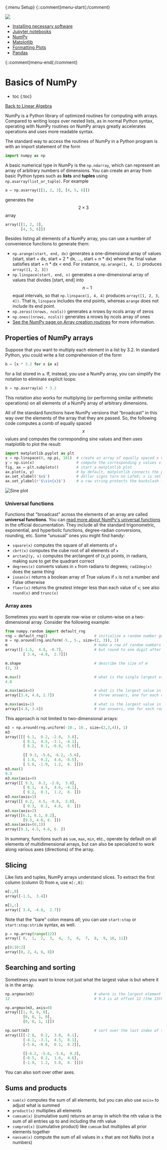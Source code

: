 {:menu Setup}
{::comment}menu-start{:/comment}

<div class="dropdown">
<label id="hamburger-menu"><img id="hamburger" src="figs/hamburger.png"></label>
<div class="dropdown-content">
<ul>
<li><a href="SW-Installation.html">Installing necessary software</a></li>
<li><a href="SW-Jupyter.html">Jupyter notebooks</a></li>
<li><a href="SW-NumPy.html">NumPy</a></li>
<li><a href="SW-Matplotlib.html">Matplotlib</a></li>
<li><a href="SW-MPLFormatting.html">Formatting Plots</a></li>
<li><a href="SW-pandas.html">Pandas</a></li>
</ul>
</div>
</div>

{::comment}menu-end{:/comment}


# Basics of NumPy

* toc
{:toc}

[Back to Linear Algebra](LA-LinearAlgebra.md)


NumPy is a Python library of optimized routines for computing with arrays. Compared to writing loops over nested lists, as in normal Python syntax, operating with NumPy routines on NumPy arrays greatly accelerates operations and uses more readable syntax.

The standard way to access the routines of NumPy in a Python program is with an import statement of the form

~~~~ python
import numpy as np
~~~~


A basic numerical type in NumPy is the `np.ndarray`, which can represent an array of arbitrary numbers of dimensions. You can create an array from basic Python types such as **lists** and **tuples** using `np.asarray(list_or_tuple)`. For example

~~~~ python
a = np.asarray([[1, 2, 3], [4, 5, 6]])
~~~~

generates the $$2\times 3$$ array

~~~~ python
array([[1, 2, 3],
       [4, 5, 6]])
~~~~

Besides listing all elements of a NumPy array, you can use a number of convenience functions to generate them:

+ `np.arange(start, end, dx)` generates a one-dimensional array of values (start, start + dx, start + 2 * dx, ..., start + n * dx) where the final value satisfies start + n * dx < end. For instance, `np.arange(1, 4, 1)` produces  `array([1, 2, 3])`
+ `np.linspace(start, end, n)` generates a one-dimensional array of values that divides [start, end] into $$n-1$$ equal intervals, so that `np.linspace(1, 4, 4)` produces `array([1, 2, 3, 4])`. That is, `linspace` includes the end points, whereas `arange` does not include its end point.
+ `np.zeros((nrows, ncols))` generates a nrows by ncols array of zeros
+ `np.ones((nrows, ncols))` generates a nrows by ncols array of ones
+ [See the NumPy page on Array creation routines](https://numpy.org/doc/stable/reference/routines.array-creation.html) for more information.


## Properties of NumPy arrays

Suppose that you want to multiply each element in a list by 3.2. In standard Python, you could write a list comprehension of the form

~~~~ python
b = [x * 3.2 for x in a]
~~~~

for a list stored in `a`. If, instead, you use a NumPy array, you can simplify the notation to eliminate explicit loops:

~~~~ python
b = np.asarray(a) * 3.2
~~~~

This notation also works for multiplying (or performing similar arithmetic operations) on all elements of a NumPy array of arbitrary dimensions.

All of the standard functions have NumPy versions that “broadcast” in this way over the elements of the array that they are passed. So, the following code computes a comb of equally spaced $$x$$ values and computes the corresponding sine values and then uses matplotlib to plot the result:

~~~~ python
import matplotlib.pyplot as plt
x = np.linspace(0, np.pi, 101)  # create an array of equally spaced x values
y = np.sin(x)                   # compute the corresponding y values via broadcasting
fig, ax = plt.subplots()        # start a matplotlib plot
ax.plot(x, y)                   # by default, matplotlib connects the points
ax.set_xlabel('$x$')            # dollar signs turn on LaTeX; x is set in italics
ax.set_ylabel(r'$\sin{x}$')     # a raw string protects the backslash from escaping
~~~~

![Sine plot](figs/sineplot.png)

### Universal functions

Functions that "broadcast" across the elements of an array are called **universal functions**. 
You can [read more about NumPy's universal functions](https://numpy.org/doc/stable/reference/ufuncs.html) in the official documentation. They include all the standard trigonometric, exponential, and hyperbolic functions, degree-radian conversions, rounding, etc. Some “unusual” ones you might find handy:

+ `square(x)` computes the square of all elements of `x`
+ `cbrt(x)` computes the cube root of all elements of `x`
+ `arctan2(y, x)` computes the arctangent of (x,y) points, in radians, making sure to get the quadrant correct
+ `degrees(x)` converts values in `x` from radians to degrees; `rad2deg(x)` does the same thing
+ `isnan(x)` returns a boolean array of True values if `x` is not a number and False otherwise
+ `floor(x)` returns the greatest integer less than each value of `x`; see also `round(x)` and `trunc(x)`

### Array axes

Sometimes you want to operate row-wise or column-wise on a two-dimensional array. Consider the following example:

~~~~ python
from numpy.random import default_rng
rng = default_rng()                     # initialize a random number generator
m = np.around(rng.uniform(-5., 5., size=(2, 3)), 1)
m                                       # make a row of random numbers in [-5.0, 5.0) with 2 rows and 3 columns
array([[-1.5,  4.8, -0.7],              # but round to one digit after the decimal point
        [ 3.4, -4.8,  2.7]])

m.shape                                 # describe the size of m
(2, 3)

m.max()                                 # what is the single largest value in the array?
4.8

m.max(axis=0)                           # what is the largest value in any row
array([3.4, 4.8, 2.7])                  # three answers, one for each column

m.max(axis=1)                           # what is the largest value in any column
array([4.8, 3.4])                       # two answers, one for each row
~~~~


This approach is not limited to two-dimensional arrays:

~~~~ python
m3 = np.around(rng.uniform(-10., 10., size=(2,3,4)), 1)
m3
array([[[ 6.1,  0.2, -2.8,  3.8],
        [ 8.1,  4.5, -3.1, -4.1],
        [ 8.2,  0.1, -0.8, -5.6]],

        [[ 9.3, -5.6, -6.2, -5.6],
        [ 1.6,  0.2,  4.6, -8.5],
        [ 5.8, -1.9,  1.2,  6. ]]])
m3.max()
9.3
m3.max(axis=0)
array([[ 9.3,  0.2, -2.8,  3.8],
        [ 8.1,  4.5,  4.6, -4.1],
        [ 8.2,  0.1,  1.2,  6. ]])
m3.max(axis=1)
array([[ 8.2,  4.5, -0.8,  3.8],
        [ 9.3,  0.2,  4.6,  6. ]])
m3.max(axis=2)
array([[6.1, 8.1, 8.2],
        [9.3, 4.6, 6. ]])
m3.max(axis=(0,1))
array([9.3, 4.5, 4.6, 6. ])
~~~~


In summary, functions such as `sum`, `max`, `min`, etc., operate by default on all elements of multidimensional arrays, but can also be specialized to work along various axes (directions) of the array.

## Slicing

Like lists and tuples, NumPy arrays understand slices. To extract the first column (column 0) from `m`, use `m[:,0]`:

~~~~ python
m[:,0]
array([-1.5,  3.4])

m[1,:]
array([ 3.4, -4.8,  2.7])
~~~~

Note that the "bare" colon means *all*; you can use `start:stop` or `start:stop:stride` syntax, as well.

~~~~ python
p = np.array(range(12))
array([ 0,  1,  2,  3,  4,  5,  6,  7,  8,  9, 10, 11])

p[0:10:2]
array([0, 2, 4, 6, 8])
~~~~

## Searching and sorting

Sometimes you want to know not just what the largest value is but where it is in the array.

~~~~ python
np.argmax(m3)                           # where is the largest element
12                                      # 9.3 is at offset 12 (the 13th element)

np.argmax(m3, axis=0)
array([[1, 0, 0, 0],
        [0, 0, 1, 0],
        [0, 0, 1, 1]])

np.sort(m3)                             # sort over the last index of the array
array([[[-2.8,  0.2,  3.8,  6.1],
        [-4.1, -3.1,  4.5,  8.1],
        [-5.6, -0.8,  0.1,  8.2]],

        [[-6.2, -5.6, -5.6,  9.3],
        [-8.5,  0.2,  1.6,  4.6],
        [-1.9,  1.2,  5.8,  6. ]]])    
~~~~

You can also sort over other axes.

## Sums and products

+ `sum(x)` computes the sum of all elements, but you can also use `axis=` to adjust what is summed
+ `product(x)` multiplies all elements
+ `cumsum(x)` (cumulative sum) returns an array in which the nth value is the sum of all entries up to and including the nth value
+ `cumprod(x)` (cumulative product) like `cumsum` but multiplies all prior elements together
+ `nansum(x)` compute the sum of all values in `x` that are not NaNs (not a numbers)